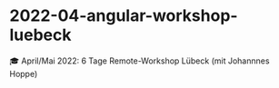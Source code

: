 # 2022-04-angular-workshop-luebeck
🎓 April/Mai 2022: 6 Tage Remote-Workshop Lübeck (mit Johannnes Hoppe)
